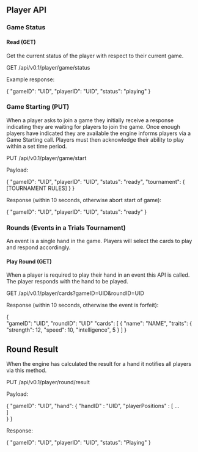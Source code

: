 Player API
--------------

### Game Status

#### Read (GET)

Get the current status of the player with respect to their current game.

GET /api/v0.1/player/game/status

Example response:

{
  "gameID": "UID",
  "playerID": "UID",
  "status": "playing"
}

### Game Starting (PUT)

When a player asks to join a game they initially receive a response indicating they are 
waiting for players to join the game. Once enough players have indicated they are 
available the engine informs players via a Game Starting call. Players must then acknowledge 
their ability to play within a set time period.

PUT /api/v0.1/player/game/start

Payload:

{
  "gameID": "UID",
  "playerID": "UID",
  "status": "ready",
  "tournament": { [TOURNAMENT RULES] }
}

Response (within 10 seconds, otherwise abort start of game):

{
  "gameID": "UID",
  "playerID": "UID",
  "status": "ready"
}

### Rounds (Events in a Trials Tournament)

An event is a single hand in the game. Players will select the cards to play and respond accordingly.

#### Play Round (GET)

When a player is required to play their hand in an event this API is called.
The player responds with the hand to be played.

GET /api/v0.1/player/cards?gameID=UID&roundID=UID

Response (within 10 seconds, otherwise the event is forfeit):

{  
  "gameID": "UID",
  "roundID": "UID"
  "cards": [
    { 
      "name": "NAME",
      "traits": {
        "strength": 12,
        "speed": 10,
        "intelligence", 5
    }
  ]
}
     
## Round Result

When the engine has calculated the result for a hand it notifies all players via this method.

PUT /api/v0.1/player/round/result

Payload:

{
  "gameID": "UID",
  "hand": {
    "handID" : "UID",
    "playerPositions" : [
      ...      
    ]        
  }
}

Response:

{
  "gameID": "UID",
  "playerID": "UID",
  "status": "Playing"
}